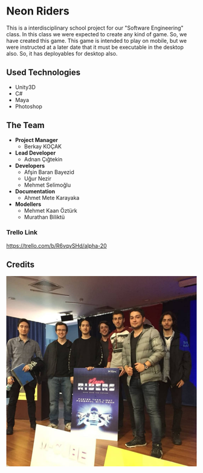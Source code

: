 # Neon Riders

This is a interdisciplinary school project for our "Software Engineering" class. In this class we were expected to create any kind of game. So, we have created this game. This game is intended to play on mobile, but we were instructed at a later date that it must be executable in the desktop also. So, it has deployables for desktop also.

## Used Technologies
- Unity3D
- C#
- Maya
- Photoshop

## The Team
- **Project Manager**
  - Berkay KOÇAK
- **Lead Developer**
  - Adnan Çığtekin
- **Developers**
  - Afşin Baran Bayezid
  - Uğur Nezir
  - Mehmet Selimoğlu
- **Documentation**
  - Ahmet Mete Karayaka
- **Modellers**
  - Mehmet Kaan Öztürk
  - Murathan Biliktü

### Trello Link
https://trello.com/b/R6vqvSHd/alpha-20

## Credits  
![credits](credits.jpg)

